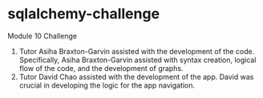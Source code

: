 # sqlalchemy-challenge
Module 10 Challenge

1. Tutor Asiha Braxton-Garvin assisted with the development of the code. Specifically, Asiha Braxton-Garvin assisted with syntax creation, logical flow of the code, and the development of graphs.
2. Tutor David Chao assisted with the development of the app. David was crucial in developing the logic for the app navigation.
